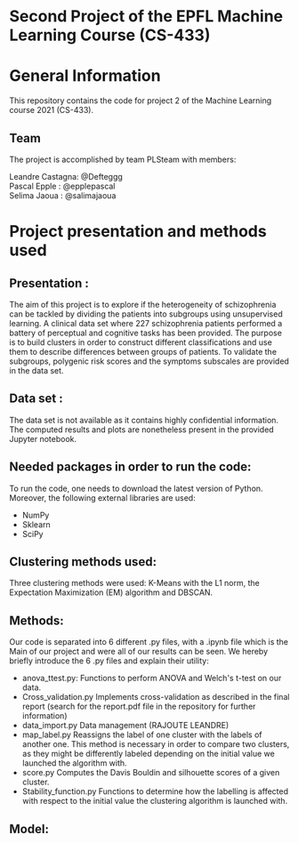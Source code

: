 # Second Project of the EPFL Machine Learning Course (CS-433)

# General Information
This repository contains the code for project 2 of the Machine Learning course 2021 (CS-433).

## Team
The project is accomplished by team PLSteam with members: 

Leandre Castagna: @Defteggg \
Pascal  Epple   : @epplepascal \
Selima  Jaoua   : @salimajaoua

# Project presentation and methods used

## Presentation : 
The aim of this project is to explore if the heterogeneity of schizophrenia can be tackled by dividing the patients into subgroups using unsupervised learning. A clinical data set where 227 schizophrenia patients performed a battery of perceptual and cognitive tasks has been provided. The purpose is to build clusters in order to construct different classifications and use them to describe differences between groups of patients. To validate the subgroups,  polygenic risk scores and the symptoms subscales are provided in the data set.

## Data set :
The data set is not available as it contains highly confidential information. The computed results and plots are nonetheless present in the provided Jupyter notebook.

## Needed packages in order to run the code:

To run the code, one needs to download the latest version of Python.
Moreover, the following external libraries are used:
- NumPy
- Sklearn
- SciPy

## Clustering methods used: 
Three clustering methods were used: K-Means with the L1 norm, the Expectation Maximization (EM) algorithm and DBSCAN.

## Methods:
Our code is separated into 6 different .py files, with a .ipynb file which is the Main of our project and were all of our results can be seen.
We hereby briefly introduce the 6 .py files and explain their utility:

- anova_ttest.py:
Functions to perform ANOVA and Welch's t-test on our data.
- Cross_validation.py
Implements cross-validation as described in the final report (search for the report.pdf file in the repository for further information)
- data_import.py 
Data management (RAJOUTE LEANDRE)
- map_label.py
Reassigns the label of one cluster with the labels of another one. This method is necessary in order to compare two clusters, as they might be differently labeled depending on the initial value we launched the algorithm with.
- score.py
Computes the Davis Bouldin and silhouette scores of a given cluster.
- Stability_function.py
Functions to determine how the labelling is affected with respect to the initial value the clustering algorithm is launched with.

## Model:







